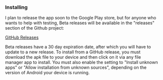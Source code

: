 ### Installing

I plan to release the app soon to the Google Play store, but for anyone who wants to help with testing, Beta releases will be available in the "releases" section of the Github project:

[GitHub Releases](https://github.com/mrichards957/ArgusTVRemote/releases)

Beta releases have a 30 day expiration date, after which you will have to update to a new release. To install from a GitHub release, you must download the apk file to your device and then click on it via any file manager app to install. You must also enable the setting to "Install unknown apps" or "Allow installation from unknown sources", depending on the version of Android your device is running.
